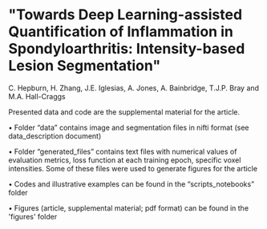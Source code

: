 # "Towards Deep Learning-assisted Quantification of Inflammation in Spondyloarthritis: Intensity-based Lesion Segmentation"
C. Hepburn, H. Zhang, J.E. Iglesias, A. Jones, A. Bainbridge, T.J.P. Bray and M.A. Hall-Craggs

Presented data and code are the supplemental material for the article.

•	Folder “data” contains image and segmentation files in nifti format (see data_description document)

•	Folder “generated_files” contains text files with numerical values of evaluation metrics, loss function at each training epoch, specific voxel intensities. Some of these files were used to generate figures for the article

• Codes and illustrative examples can be found in the “scripts_notebooks” folder

• Figures (article, supplemental material; pdf format) can be found in the 'figures' folder

